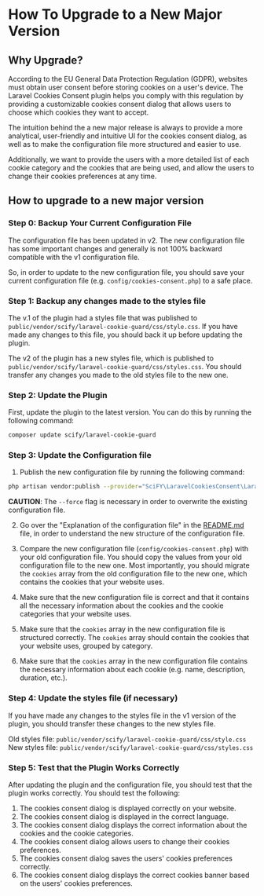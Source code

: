 # How To Upgrade to a New Major Version

## Why Upgrade?

According to the EU General Data Protection Regulation (GDPR), websites must obtain user consent before storing cookies
on a user's device. The Laravel Cookies Consent plugin helps you comply with this regulation by providing a customizable
cookies consent dialog that allows users to choose which cookies they want to accept.

The intuition behind the a new major release is always to provide a more analytical, user-friendly and intuitive UI for
the cookies
consent dialog,
as well as to make the configuration file more structured and easier to use.

Additionally, we want to provide the users with a more detailed list of each cookie category and the cookies that are
being used, and allow the users to change their cookies preferences at any time.

## How to upgrade to a new major version

### Step 0: Backup Your Current Configuration File

The configuration file has been updated in v2. The new configuration file has some important changes and generally is
not 100% backward compatible with the v1 configuration file.

So, in order to update to the new configuration file, you should save your current configuration file (e.g.
`config/cookies-consent.php`) to a safe place.

### Step 1: Backup any changes made to the styles file

The v.1 of the plugin had a styles file that was published to `public/vendor/scify/laravel-cookie-guard/css/style.css`.
If you have
made any changes to this file, you should back it up before updating the plugin.

The v2 of the plugin has a new styles file, which is published to
`public/vendor/scify/laravel-cookie-guard/css/styles.css`. You should transfer any changes you made to the old styles
file
to the new one.

### Step 2: Update the Plugin

First, update the plugin to the latest version. You can do this by running the following command:

```bash
composer update scify/laravel-cookie-guard
```

### Step 3: Update the Configuration file

1. Publish the new configuration file by running the following command:

```bash
php artisan vendor:publish --provider="SciFY\LaravelCookiesConsent\LaravelCookiesConsentServiceProvider" --tag=cookies-consent-config --force
```

**CAUTION**: The `--force` flag is necessary in order to overwrite the existing configuration file.

2. Go over the "Explanation of the configuration file" in the [README.md](README.md) file, in order to understand the
   new structure
   of the configuration file.

3. Compare the new configuration file (`config/cookies-consent.php`) with your old configuration file. You should copy
   the values from your old configuration file to the new one. Most importantly, you should migrate the `cookies` array
   from the old configuration file to the new one, which contains the cookies that your website uses.

4. Make sure that the new configuration file is correct and that it contains all the necessary information about the
   cookies and the cookie categories that your website uses.

5. Make sure that the `cookies` array in the new configuration file is structured correctly. The `cookies` array should
   contain the cookies that your website uses, grouped by category.

6. Make sure that the `cookies` array in the new configuration file contains the necessary information about each cookie
   (e.g. name, description, duration, etc.).

### Step 4: Update the styles file (if necessary)

If you have made any changes to the styles file in the v1 version of the plugin, you should transfer these changes to
the new styles file.

Old styles file: `public/vendor/scify/laravel-cookie-guard/css/style.css`
New styles file: `public/vendor/scify/laravel-cookie-guard/css/styles.css`

### Step 5: Test that the Plugin Works Correctly

After updating the plugin and the configuration file, you should test that the plugin works correctly. You should test
the following:

1. The cookies consent dialog is displayed correctly on your website.
2. The cookies consent dialog is displayed in the correct language.
3. The cookies consent dialog displays the correct information about the cookies and the cookie categories.
4. The cookies consent dialog allows users to change their cookies preferences.
5. The cookies consent dialog saves the users' cookies preferences correctly.
6. The cookies consent dialog displays the correct cookies banner based on the users' cookies preferences.

